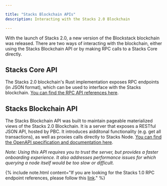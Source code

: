 ```yaml
---

title: "Stacks Blockchain APIs"
description: Interacting with the Stacks 2.0 Blockchain

---
```


With the launch of Stacks 2.0, a new version of the Blockstack blockchain was released. There are two ways of interacting with the blockchain, either using the Stacks Blockchain API or by making RPC calls to a Stacks Core directly.

## Stacks Core API
The Stacks 2.0 blockchain's Rust implementation exposes RPC endpoints (in JSON format), which can be used to interface with the Stacks blockchain. [You can find the RPC API references here](https://docs.blockstack.org/core/smart/rpc-api.html).

## Stacks Blockchain API
The Stacks Blockchain API was built to maintain pageable materialized views of the Stacks 2.0 Blockchain. It is a server that exposes a RESTful JSON API, hosted by PBC. It introduces aidditonal functionality (e.g. get all transactions), as well as proxies calls directly to Stacks Node. [You can find the OpenAPI specification and documentation here](https://blockstack.github.io/stacks-blockchain-sidecar/).

*Note: Using this API requires you to trust the server, but provides a faster onboarding experience. It also addresses performance issues for which querying a node itself would be too slow or difficult.*

{% include note.html content="If you are looking for the Stacks 1.0 RPC endpoint references, please follow this <a href='https://core.blockstack.org/'>link</a>." %}
